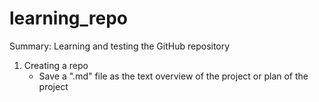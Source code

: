# learning_repo
Summary: Learning and testing the GitHub repository

1. Creating a repo
   - Save a ".md" file as the text overview of the project or plan of the project
